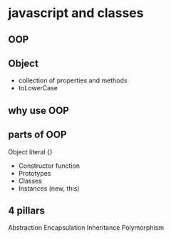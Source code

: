 # javascript and classes

## OOP

## Object

- collection of properties and methods
- toLowerCase

## why use OOP

## parts of OOP

Object literal {}

- Constructor function
- Prototypes
- Classes
- Instances (new, this)

## 4 pillars

Abstraction
Encapsulation
Inheritance
Polymorphism
